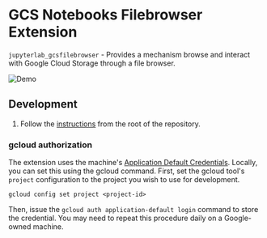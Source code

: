 # GCS Notebooks Filebrowser Extension

`jupyterlab_gcsfilebrowser` - Provides a mechanism browse and interact with
Google Cloud Storage through a file browser.

![Demo](https://storage.googleapis.com/deeplearning-platform-ui-public/jupyterlab_gcsfilebrowser_demo.gif)

## Development

1. Follow the [instructions](../#Development) from the root of the repository.

### gcloud authorization

The extension uses the machine's
[Application Default Credentials](https://cloud.google.com/docs/authentication/production).
Locally, you can set this using the gcloud command. First, set the gcloud tool's
`project` configuration to the project you wish to use for development.

`gcloud config set project <project-id>`

Then, issue the `gcloud auth application-default login` command to store the
credential. You may need to repeat this procedure daily on a Google-owned
machine.
